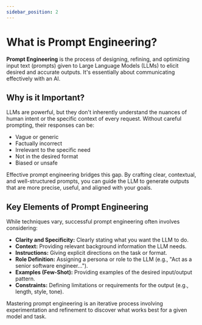 ```yaml
---
sidebar_position: 2
---
```


# What is Prompt Engineering?

**Prompt Engineering** is the process of designing, refining, and optimizing input text (prompts) given to Large Language Models (LLMs) to elicit desired and accurate outputs. It's essentially about communicating effectively with an AI.

## Why is it Important?

LLMs are powerful, but they don't inherently understand the nuances of human intent or the specific context of every request. Without careful prompting, their responses can be:

*   Vague or generic
*   Factually incorrect
*   Irrelevant to the specific need
*   Not in the desired format
*   Biased or unsafe

Effective prompt engineering bridges this gap. By crafting clear, contextual, and well-structured prompts, you can guide the LLM to generate outputs that are more precise, useful, and aligned with your goals.

## Key Elements of Prompt Engineering

While techniques vary, successful prompt engineering often involves considering:

*   **Clarity and Specificity:** Clearly stating what you want the LLM to do.
*   **Context:** Providing relevant background information the LLM needs.
*   **Instructions:** Giving explicit directions on the task or format.
*   **Role Definition:** Assigning a persona or role to the LLM (e.g., "Act as a senior software engineer...").
*   **Examples (Few-Shot):** Providing examples of the desired input/output pattern.
*   **Constraints:** Defining limitations or requirements for the output (e.g., length, style, tone).

Mastering prompt engineering is an iterative process involving experimentation and refinement to discover what works best for a given model and task.
